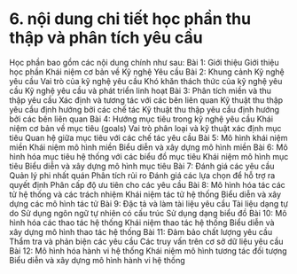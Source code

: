 # 6. nội dung chi tiết học phần thu thập và phân tích yêu cầu
Học phần bao gồm các nội dung chính như sau: Bài 1: Giới thiệu Giới thiệu học phần Khái niệm cơ bản về Kỹ nghệ Yêu cầu Bài 2: Khung cảnh Kỹ nghệ yêu cầu Vai trò của kỹ nghệ yêu cầu Khó khăn thách thức của kỹ nghệ yêu cầu Kỹ nghệ yêu cầu và phát triển linh hoạt Bài 3: Phân tích miền và thu thập yêu cầu Xác định và tương tác với các bên liên quan Kỹ thuật thu thập yêu cầu định hướng bởi các chế tác Kỹ thuật thu thập yêu cầu định hướng bởi các bên liên quan Bài 4: Hướng mục tiêu trong kỹ nghệ yêu cầu Khái niệm cơ bản về mục tiêu (goals) Vai trò phân loại và kỹ thuật xác định mục tiêu Quan hệ giữa mục tiêu với các chế tác yêu cầu Bài 5: Mô hình khái niệm miền Khái niệm mô hình miền Biểu diễn và xây dựng mô hình miền Bài 6: Mô hình hóa mục tiêu hệ thống với các biểu đồ mục tiêu Khái niệm mô hình mục tiêu Biểu diễn và xây dựng mô hình mục tiêu Bài 7: Đánh giá các yêu cầu Quản lý phi nhất quán Phân tích rủi ro Đánh giá các lựa chọn để hỗ trợ ra quyết định Phân cấp độ ưu tiên cho các yêu cầu Bài 8: Mô hình hóa tác các tử hệ thống và các trách nhiệm Khái niệm tác tử hệ thống Biểu diễn và xây dựng các mô hình tác tử Bài 9: Đặc tả và làm tài liệu yêu cầu Tài liệu dạng tự do Sử dụng ngôn ngữ tự nhiên có cấu trúc Sử dụng dạng biểu đồ Bài 10: Mô hình hóa các thao tác hệ thống Khái niệm thao tác hệ thống Biểu diễn và xây dựng mô hình thao tác hệ thống Bài 11: Đảm bảo chất lượng yêu cầu Thẩm tra và phản biện các yêu cầu Các truy vấn trên cơ sở dữ liệu yêu cầu Bài 12: Mô hình hóa hành vi hệ thống Khái niệm mô hình tương tác đối tượng Biểu diễn và xây dựng mô hình hành vi hệ thống
